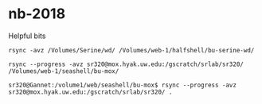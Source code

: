 # nb-2018


Helpful bits

`rsync -avz /Volumes/Serine/wd/ /Volumes/web-1/halfshell/bu-serine-wd/`



`rsync --progress -avz sr320@mox.hyak.uw.edu:/gscratch/srlab/sr320/ /Volumes/web-1/seashell/bu-mox/`

`sr320@Gannet:/volume1/web/seashell/bu-mox$ rsync --progress -avz sr320@mox.hyak.uw.edu:/gscratch/srlab/sr320/ .`
